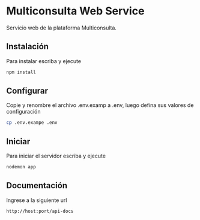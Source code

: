# Multiconsulta Web Service

Servicio web de la plataforma Multiconsulta.

## Instalación
Para instalar escriba y ejecute
```bash
npm install
```

## Configurar
Copie y renombre el archivo .env.examp a .env, luego defina sus valores de configuración
```bash
cp .env.exampe .env
```

## Iniciar
Para iniciar el servidor escriba y ejecute
```bash
nodemon app
```

## Documentación
Ingrese a la siguiente url
```bash
http://host:port/api-docs
```
